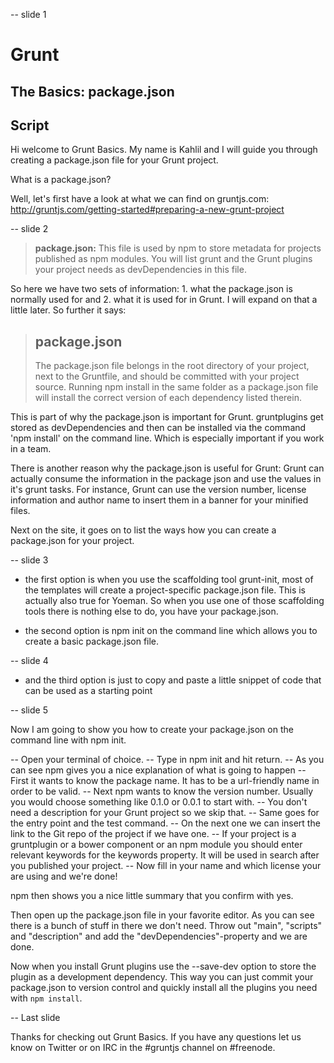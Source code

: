 -- slide 1

# Grunt
## The Basics: package.json

## Script

Hi welcome to Grunt Basics. My name is Kahlil and I will guide you through creating a package.json file for your Grunt project.

What is a package.json?

Well, let's first have a look at what we can find on gruntjs.com: http://gruntjs.com/getting-started#preparing-a-new-grunt-project

-- slide 2

> **package.json:** This file is used by npm to store metadata for
> projects published as npm modules. You will list grunt and the
> Grunt plugins your project needs as devDependencies in this file.

So here we have two sets of information: 1. what the package.json is normally used for and 2. what it is used for in Grunt.
I will expand on that a little later. So further it says:


> ## package.json
> The package.json file belongs in the root directory of your project, next to the Gruntfile, and should be committed with your project
> source. Running npm install in the same folder as a package.json
> file will install the correct version of each dependency listed
> therein.

This is part of why the package.json is important for Grunt. gruntplugins get stored as devDependencies and then can be installed via the command 'npm install' on the command line. Which is especially important if you work in a team.

There is another reason why the package.json is useful for Grunt: Grunt can actually consume the information in the package json and use the values in it's grunt tasks. For instance, Grunt can use the version number, license information and author name to insert them in a banner for your minified files.

Next on the site, it goes on to list the ways how you can create a package.json for your project.

-- slide 3

* the first option is when you use the scaffolding tool grunt-init, most of the templates will create a project-specific package.json file. This is actually also true for Yoeman. So when you use one of those scaffolding tools there is nothing else to do, you have your package.json.

* the second option is npm init on the command line which allows you to create a basic package.json file.

-- slide 4

* and the third option is just to copy and paste a little snippet of code that can be used as a starting point

-- slide 5

Now I am going to show you how to create your package.json on the command line with npm init.

-- Open your terminal of choice.
-- Type in npm init and hit return.
-- As you can see npm gives you a nice explanation of what is going to happen
-- First it wants to know the package name. It has to be a url-friendly name in order to be valid.
-- Next npm wants to know the version number. Usually you would choose something like 0.1.0 or 0.0.1 to start with.
-- You don't need a description for your Grunt project so we skip that.
-- Same goes for the entry point and the test command.
-- On the next one we can insert the link to the Git repo of the project if we have one.
-- If your project is a gruntplugin or a bower component or an npm module you should enter relevant keywords for the keywords property. It will be used in search after you published your project.
-- Now fill in your name and which license your are using and we're done!

npm then shows you a nice little summary that you confirm with yes.

Then open up the package.json file in your favorite editor.
As you can see there is a bunch of stuff in there we don't need. Throw out "main", "scripts" and "description" and add the "devDependencies"-property and we are done.

Now when you install Grunt plugins use the --save-dev option to store the plugin as a development dependency. This way you can just commit your package.json to version control and quickly install all the plugins you need with `npm install`.

-- Last slide

Thanks for checking out Grunt Basics. If you have any questions let us know on Twitter or on IRC in the #gruntjs channel on #freenode.




